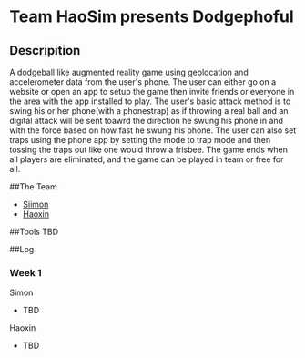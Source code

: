# Team HaoSim presents **Dodgephoful**
## Descripition
A dodgeball like augmented reality game using geolocation and accelerometer data from the user's phone. The user can either go on a website or open an app to setup the game then invite friends or everyone in the area with the app installed to play. The user's basic attack method is to swing his or her phone(with a phonestrap) as if throwing a real ball and an digital attack will be sent toawrd the direction he swung his phone in and with the force based on how fast he swung his phone. The user can also set traps using the phone app by setting the mode to trap mode and then tossing the traps out like one would throw a frisbee. The game ends when all players are eliminated, and the game can be played in team or free for all.

##The Team
- [Siimon](https://github.com/Siimon13)
- [Haoxin](https://github.com/HaoxinLuo)

##Tools
TBD

##Log
### Week 1
Simon
- TBD

Haoxin
- TBD
